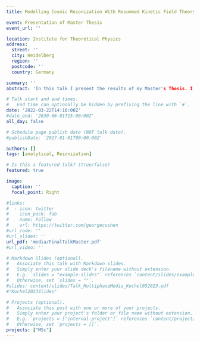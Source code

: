 ```yaml
---
title: Modelling Cosmic Reionization With Resummed Kinetic Field Theory

event: Presentation of Master Thesis
event_url: ''

location: Institute for Theoretical Physics
address:
  street: ''
  city: Heidelberg
  region: ''
  postcode: ''
  country: Germany

summary: ''
abstract: 'In this talk I present the results of my Master's Thesis. I summarize the idea of including baryons in KFT and the basics of RKFT. Furthermore, I will summarize the model used to include the effects of ionizing photons into RKFT to describe the Epoch of Reionization. I will present the results of this model in static and expaning spacetime and finally compute the 21cm power spectrum of this model.'

# Talk start and end times.
#   End time can optionally be hidden by prefixing the line with `#`.
date: '2022-03-22T14:10:00Z'
#date_end: '2030-06-01T15:00:00Z'
all_day: false

# Schedule page publish date (NOT talk date).
#publishDate: '2017-01-01T00:00:00Z'

authors: []
tags: [analytical, Reionization]

# Is this a featured talk? (true/false)
featured: true

image:
  caption: ''
  focal_point: Right

#links:
#  - icon: twitter
#    icon_pack: fab
#    name: Follow
#    url: https://twitter.com/georgecushen
#url_code: ''
#url_slides: ''
url_pdf: 'media/FinalTalkMaster.pdf'
#url_video: ''

# Markdown Slides (optional).
#   Associate this talk with Markdown slides.
#   Simply enter your slide deck's filename without extension.
#   E.g. `slides = "example-slides"` references `content/slides/example-slides.md`.
#   Otherwise, set `slides = ""`.
#slides: content/slides/Talk_MultiphaseMedia_Kochel052023.pdf
#"Kochel2023Slides"

# Projects (optional).
#   Associate this post with one or more of your projects.
#   Simply enter your project's folder or file name without extension.
#   E.g. `projects = ["internal-project"]` references `content/project/deep-learning/index.md`.
#   Otherwise, set `projects = []`.
projects: ["MSc"]
---
```



